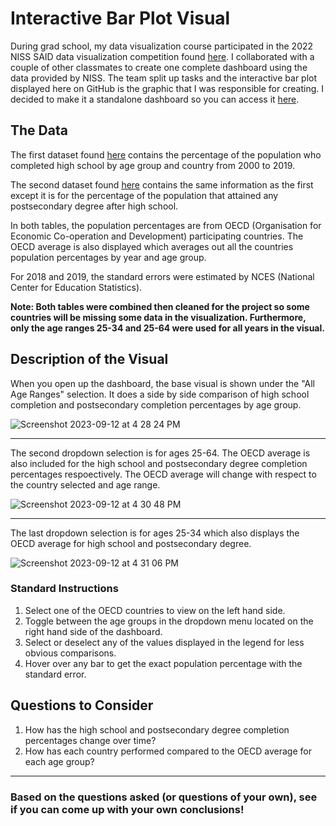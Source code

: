 # Interactive Bar Plot Visual

During grad school, my data visualization course participated in the 2022 NISS SAID data visualization competition found [here](https://www.niss.org/events/niss-statistically-accurate-interactive-displays-graphics-0). I collaborated with a couple of other classmates to create one complete dashboard using the data provided by NISS. The team split up tasks and the interactive bar plot displayed here on GitHub is the graphic that I was responsible for creating. I decided to make it a standalone dashboard so you can access it [here](https://alizay1.shinyapps.io/interactive-bar-plot-of-education-data/).




## The Data

The first dataset found [here](https://nces.ed.gov/programs/digest/d20/tables/dt20_603.10.asp) contains the percentage of the population who completed high school by age group and country from 2000 to 2019. 

The second dataset found [here](https://nces.ed.gov/programs/digest/d20/tables/dt20_603.20.asp) contains the same information as the first except it is for the percentage of the population that attained any postsecondary degree after high school.

In both tables, the population percentages are from OECD (Organisation for Economic Co-operation and Development) participating countries. The OECD average is also displayed which averages out all the countries population percentages by year and age group.

For 2018 and 2019, the standard errors were  estimated by NCES (National Center for Education Statistics).


**Note: Both tables were combined then cleaned for the project so some countries will be missing some data in the visualization. Furthermore, only the age ranges 25-34 and 25-64 were used for all years in the visual.**


## Description of the Visual


When you open up the dashboard, the base visual is shown under the "All Age Ranges" selection. It does a side by side comparison of high school completion and postsecondary completion percentages by age group.

![Screenshot 2023-09-12 at 4 28 24 PM](https://github.com/alizay1/interactive-bar-plot-visual/assets/101383537/dd2d390d-fd3d-4785-97cf-5067007c09af)

***

The second dropdown selection is for ages 25-64. The OECD average is also included for the high school and postsecondary degree completion percentages respoectively. The OECD average will change with respect to the country selected and age range.



![Screenshot 2023-09-12 at 4 30 48 PM](https://github.com/alizay1/interactive-bar-plot-visual/assets/101383537/b0edf4f1-c441-41b3-aa39-d412c2d52691)



***


The last dropdown selection is for ages 25-34 which also displays the OECD average for high school and postsecondary degree.


![Screenshot 2023-09-12 at 4 31 06 PM](https://github.com/alizay1/interactive-bar-plot-visual/assets/101383537/3505fbe1-2566-4762-827e-812bf26b41c4)



### Standard Instructions
1. Select one of the OECD countries to view on the left hand side.
2. Toggle between the age groups in the dropdown menu located on the right hand side of the dashboard.
3. Select or deselect any of the values displayed in the legend for less obvious comparisons.
4. Hover over any bar to get the exact population percentage with the standard error.


## Questions to Consider

1. How has the high school and postsecondary degree completion percentages change over time?
2. How has each country performed compared to the OECD average for each age group?

***


### Based on the questions asked (or questions of your own), see if you can come up with your own conclusions!







